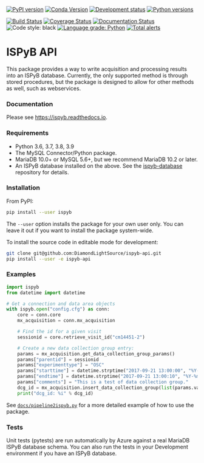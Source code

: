 [![PyPI version](https://img.shields.io/pypi/v/ispyb.svg)](https://pypi.python.org/pypi/ispyb)
[![Conda Version](https://img.shields.io/conda/vn/conda-forge/ispyb.svg)](https://anaconda.org/conda-forge/ispyb)
[![Development status](https://img.shields.io/pypi/status/ispyb.svg)](https://pypi.python.org/pypi/ispyb)
[![Python versions](https://img.shields.io/pypi/pyversions/ispyb.svg)](https://pypi.python.org/pypi/ispyb)

[![Build Status](https://dev.azure.com/DLS-tooling/ispyb/_apis/build/status/DiamondLightSource.ispyb-api?branchName=master)](https://dev.azure.com/DLS-tooling/ispyb/\_build/latest?definitionId=2)
[![Coverage Status](https://coveralls.io/repos/github/DiamondLightSource/ispyb-api/badge.svg?branch=master)](https://coveralls.io/github/DiamondLightSource/ispyb-api?branch=master)
[![Documentation Status](https://readthedocs.org/projects/ispyb/badge/?version=latest)](https://ispyb.readthedocs.io/en/latest/?badge=latest)
![Code style: black](https://img.shields.io/badge/code%20style-black-000000.svg)
[![Language grade: Python](https://img.shields.io/lgtm/grade/python/g/DiamondLightSource/ispyb-api.svg?logo=lgtm&logoWidth=18)](https://lgtm.com/projects/g/DiamondLightSource/ispyb-api/context:python)
[![Total alerts](https://img.shields.io/lgtm/alerts/g/DiamondLightSource/ispyb-api.svg?logo=lgtm&logoWidth=18)](https://lgtm.com/projects/g/DiamondLightSource/ispyb-api/alerts/)

# ISPyB API

This package provides a way to write acquisition and processing results into
an ISPyB database. Currently, the only supported method is through stored
procedures, but the package is designed to allow for other methods as well, such
as webservices.

### Documentation
Please see https://ispyb.readthedocs.io.

### Requirements
* Python 3.6, 3.7, 3.8, 3.9
* The MySQL Connector/Python package.
* MariaDB 10.0+ or MySQL 5.6+, but we recommend MariaDB 10.2 or later.
* An ISPyB database installed on the above. See the [ispyb-database](https://github.com/DiamondLightSource/ispyb-database) repository for details.

### Installation
From PyPI:
```bash
pip install --user ispyb
```
The `--user` option installs the package for your own user only.
You can leave it out if you want to install the package system-wide.

To install the source code in editable mode for development:
```bash
git clone git@github.com:DiamondLightSource/ispyb-api.git
pip install --user -e ispyb-api
```

### Examples
```python
import ispyb
from datetime import datetime

# Get a connection and data area objects
with ispyb.open("config.cfg") as conn:
    core = conn.core
    mx_acquisition = conn.mx_acquisition

    # Find the id for a given visit
    sessionid = core.retrieve_visit_id("cm14451-2")

    # Create a new data collection group entry:
    params = mx_acquisition.get_data_collection_group_params()
    params["parentid"] = sessionid
    params["experimenttype"] = "OSC"
    params["starttime"] = datetime.strptime("2017-09-21 13:00:00", "%Y-%m-%d %H:%M:%S")
    params["endtime"] = datetime.strptime("2017-09-21 13:00:10", "%Y-%m-%d %H:%M:%S")
    params["comments"] = "This is a test of data collection group."
    dcg_id = mx_acquisition.insert_data_collection_group(list(params.values()))
    print("dcg_id: %i" % dcg_id)
```

See [`docs/pipeline2ispyb.py`](https://github.com/DiamondLightSource/ispyb-api/blob/master/docs/pipeline2ispyb.py) for a more detailed example of how to use the package.

### Tests
Unit tests (pytests) are run automatically by Azure against a real MariaDB ISPyB database schema. You can also run the tests in your Development environment if you have an ISPyB database.
